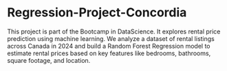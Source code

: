 # Regression-Project-Concordia
This project is part of the Bootcamp in DataScience. It  explores rental price prediction using machine learning. We analyze a dataset of rental listings across Canada in 2024 and build a Random Forest Regression model to estimate rental prices based on key features like bedrooms, bathrooms, square footage, and location.
